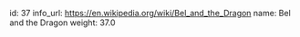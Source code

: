 id: 37
info_url: https://en.wikipedia.org/wiki/Bel_and_the_Dragon
name: Bel and the Dragon
weight: 37.0
